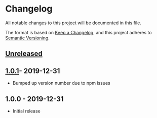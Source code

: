 # Changelog

All notable changes to this project will be documented in this file.

The format is based on [Keep a Changelog](https://keepachangelog.com/en/1.0.0/),
and this project adheres to [Semantic Versioning](https://semver.org/spec/v2.0.0.html).

## [Unreleased]

## [1.0.1]- 2019-12-31

- Bumped up version number due to npm issues

## 1.0.0 - 2019-12-31

- Initial release

[unreleased]: https://github.com/jeslage/storybook-addon-theme-playground/compare/v1.0.1...develop
[1.0.1]: https://github.com/jeslage/storybook-addon-theme-playground/compare/v1.0.0...v.1.0.1
